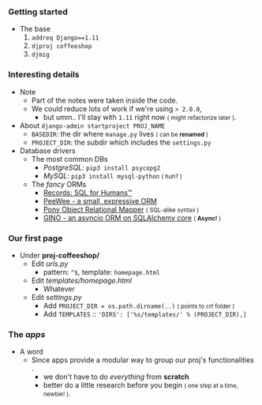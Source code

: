 ### Getting started
- The base 
    1. ```addreq Django==1.11```
    2. ```djproj coffeeshop```
    3. ```djmig```

### Interesting details  
- Note
    - Part of the notes were taken inside the code.
    - We could reduce lots of work if we're using ```> 2.0.0```, 
        - but umm.. I'll stay with ```1.11``` right now <small>( might refactorize later )</small>.
- About ```django-admin startproject PROJ_NAME```
    - ```BASEDIR```: the dir where ```manage.py``` lives <small>( can be **renamed** )</small>
    - ```PROJECT_DIR```: the subdir which includes the ```settings.py```
- Database drivers
    - The most common DBs
        - *PostgreSQL*: ```pip3 install psycopg2```
        - *MySQL*: ```pip3 install mysql-python``` <small>( huh? )</small>
    - The *fancy* ORMs
        - [Records: SQL for Humans™](https://github.com/kennethreitz/records)
        - [PeeWee - a small, expressive ORM](https://github.com/coleifer/peewee)
        - [Pony Object Relational Mapper](https://github.com/ponyorm/pony) <small>( SQL-alike syntax )</small>
        - [GINO - an asyncio ORM on SQLAlchemy core](https://github.com/fantix/gino) <small>( **Async!** )</small>

### Our first page
- Under **proj-coffeeshop/**
    - Edit *urls.py*
        - pattern: ```^$```, template: ```homepage.html```
    - Edit *templates/homepage.html*
        - Whatever
    - Edit *settings.py*
        - Add ```PROJECT_DIR = os.path.dirname(..)``` <small>( points to crt folder )</small>
        - Add ```TEMPLATES``` :: ```'DIRS': ['%s/templates/' % (PROJECT_DIR),]```

### The *apps*
- A word
    - Since apps provide a modular way to group our proj's functionalities .
        - we don't have to do *everything* from **scratch**
        - better do a little research before you begin <small>( one step at a time, newbie! )</small>.